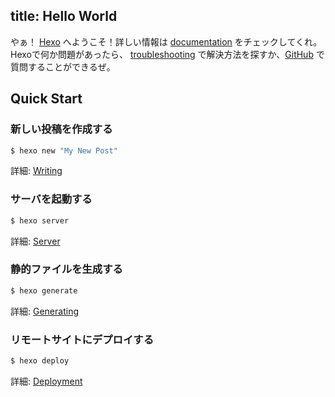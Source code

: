 title: Hello World
---
やぁ！ [Hexo](http://hexo.io/) へようこそ！詳しい情報は [documentation](http://hexo.io/docs/) をチェックしてくれ。Hexoで何か問題があったら、 [troubleshooting](http://hexo.io/docs/troubleshooting.html) で解決方法を探すか、[GitHub](https://github.com/hexojs/hexo/issues) で質問することができるぜ。

## Quick Start

### 新しい投稿を作成する

``` bash
$ hexo new "My New Post"
```

詳細: [Writing](http://hexo.io/docs/writing.html)

### サーバを起動する

``` bash
$ hexo server
```

詳細: [Server](http://hexo.io/docs/server.html)

### 静的ファイルを生成する

``` bash
$ hexo generate
```

詳細: [Generating](http://hexo.io/docs/generating.html)

### リモートサイトにデプロイする

``` bash
$ hexo deploy
```

詳細: [Deployment](http://hexo.io/docs/deployment.html)

